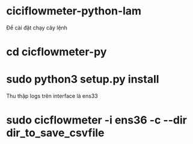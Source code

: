 # ciciflowmeter-python-lam
Để cài đặt chạy cây lệnh 
# cd cicflowmeter-py
# sudo python3 setup.py install

Thu thập logs trên interface là ens33 
# sudo cicflowmeter -i ens36 -c --dir dir_to_save_csvfile

